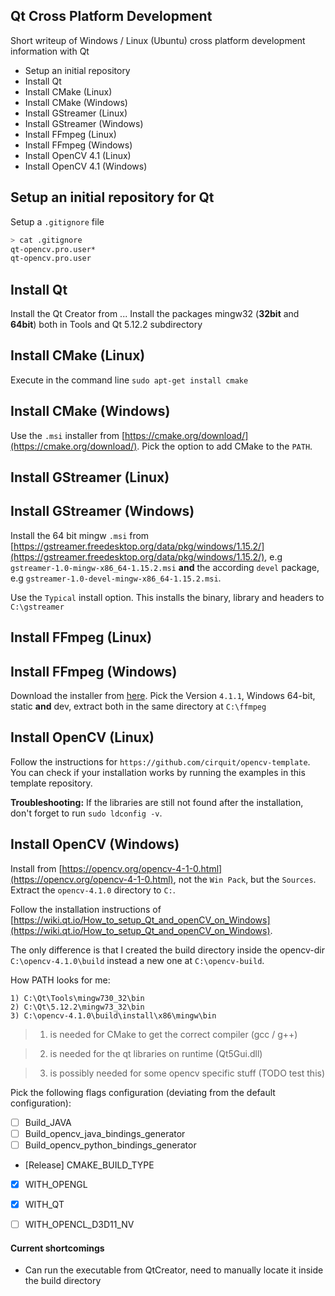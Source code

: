 ## Qt Cross Platform Development

Short writeup of Windows / Linux (Ubuntu) cross platform development information with Qt

* Setup an initial repository
* Install Qt
* Install CMake (Linux)
* Install CMake (Windows)
* Install GStreamer (Linux)
* Install GStreamer (Windows)
* Install FFmpeg (Linux)
* Install FFmpeg (Windows)
* Install OpenCV 4.1 (Linux)
* Install OpenCV 4.1 (Windows)

## Setup an initial repository for Qt

Setup a `.gitignore` file

```bash
> cat .gitignore
qt-opencv.pro.user*
qt-opencv.pro.user
```

## Install Qt

Install the Qt Creator from ... Install the packages mingw32 (**32bit** and **64bit**) both in Tools and Qt 5.12.2 subdirectory

## Install CMake (Linux)

Execute in the command line `sudo apt-get install cmake`

## Install CMake (Windows)

Use the `.msi` installer from [https://cmake.org/download/](https://cmake.org/download/). Pick the option to add CMake to the `PATH`.

## Install GStreamer (Linux)

## Install GStreamer (Windows)

Install the 64 bit mingw `.msi` from [https://gstreamer.freedesktop.org/data/pkg/windows/1.15.2/](https://gstreamer.freedesktop.org/data/pkg/windows/1.15.2/), e.g `gstreamer-1.0-mingw-x86_64-1.15.2.msi` **and** the according `devel` package, e.g `gstreamer-1.0-devel-mingw-x86_64-1.15.2.msi`.

Use the `Typical` install option. This installs the binary, library and headers to `C:\gstreamer`

## Install FFmpeg (Linux)

## Install FFmpeg (Windows)

Download the installer from [here](https://ffmpeg.zeranoe.com/builds/). Pick the Version `4.1.1`, Windows 64-bit, static **and** dev, extract both in the same directory at `C:\ffmpeg`

## Install OpenCV (Linux)

Follow the instructions for `https://github.com/cirquit/opencv-template`. You can check if your installation works by running the examples in this template repository.

**Troubleshooting:** If the libraries are still not found after the installation, don't forget to run `sudo ldconfig -v`.

## Install OpenCV (Windows)

Install from [https://opencv.org/opencv-4-1-0.html](https://opencv.org/opencv-4-1-0.html), not the `Win Pack`, but the `Sources`. Extract the `opencv-4.1.0` directory to `C:`.

Follow the installation instructions of [https://wiki.qt.io/How_to_setup_Qt_and_openCV_on_Windows](https://wiki.qt.io/How_to_setup_Qt_and_openCV_on_Windows).

The only difference is that I created the build directory inside the opencv-dir `C:\opencv-4.1.0\build` instead a new one at `C:\opencv-build`.

How PATH looks for me:

```
1) C:\Qt\Tools\mingw730_32\bin
2) C:\Qt\5.12.2\mingw73_32\bin
3) C:\opencv-4.1.0\build\install\x86\mingw\bin
```

> 1) is needed for CMake to get the correct compiler (gcc / g++)

> 2) is needed for the qt libraries on runtime (Qt5Gui.dll)

> 3) is possibly needed for some opencv specific stuff (TODO test this)

Pick the following flags configuration (deviating from the default configuration):

* [ ] Build_JAVA
* [ ] Build_opencv_java_bindings_generator
* [ ] Build_opencv_python_bindings_generator
* [Release] CMAKE_BUILD_TYPE
* [X] WITH_OPENGL
* [X] WITH_QT
* [ ] WITH_OPENCL_D3D11_NV


#### Current shortcomings

* Can run the executable from QtCreator, need to manually locate it inside the build directory
